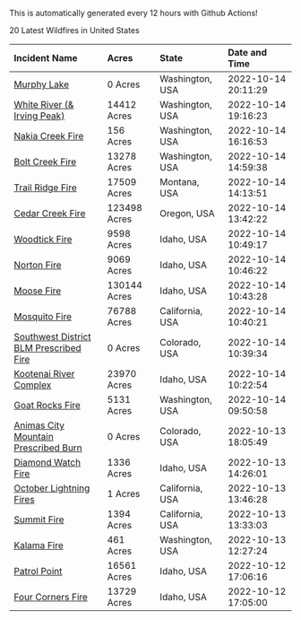 This is automatically generated every 12 hours with Github Actions!

20 Latest Wildfires in United States

 | Incident Name | Acres | State | Date and Time |
|:---|:---|:---|:---|
| [Murphy Lake](https://inciweb.nwcg.gov/incident/8445/) | 0 Acres | Washington, USA | 2022-10-14 20:11:29 |
| [White River (& Irving Peak)](https://inciweb.nwcg.gov/incident/8329/) | 14412 Acres | Washington, USA | 2022-10-14 19:16:23 |
| [Nakia Creek Fire](https://inciweb.nwcg.gov/incident/8443/) | 156 Acres | Washington, USA | 2022-10-14 16:16:53 |
| [Bolt Creek Fire](https://inciweb.nwcg.gov/incident/8417/) | 13278 Acres | Washington, USA | 2022-10-14 14:59:38 |
| [Trail Ridge Fire](https://inciweb.nwcg.gov/incident/8365/) | 17509 Acres | Montana, USA | 2022-10-14 14:13:51 |
| [Cedar Creek Fire](https://inciweb.nwcg.gov/incident/8307/) | 123498 Acres | Oregon, USA | 2022-10-14 13:42:22 |
| [Woodtick Fire](https://inciweb.nwcg.gov/incident/8253/) | 9598 Acres | Idaho, USA | 2022-10-14 10:49:17 |
| [Norton Fire](https://inciweb.nwcg.gov/incident/8308/) | 9069 Acres | Idaho, USA | 2022-10-14 10:46:22 |
| [Moose Fire](https://inciweb.nwcg.gov/incident/8249/) | 130144 Acres | Idaho, USA | 2022-10-14 10:43:28 |
| [Mosquito Fire](https://inciweb.nwcg.gov/incident/8398/) | 76788 Acres | California, USA | 2022-10-14 10:40:21 |
| [Southwest District BLM Prescribed Fire ](https://inciweb.nwcg.gov/incident/7852/) | 0 Acres | Colorado, USA | 2022-10-14 10:39:34 |
| [Kootenai River Complex ](https://inciweb.nwcg.gov/incident/8378/) | 23970 Acres | Idaho, USA | 2022-10-14 10:22:54 |
| [Goat Rocks Fire](https://inciweb.nwcg.gov/incident/8415/) | 5131 Acres | Washington, USA | 2022-10-14 09:50:58 |
| [Animas City Mountain Prescribed Burn](https://inciweb.nwcg.gov/incident/7688/) | 0 Acres | Colorado, USA | 2022-10-13 18:05:49 |
| [Diamond Watch Fire](https://inciweb.nwcg.gov/incident/8264/) | 1336 Acres | Idaho, USA | 2022-10-13 14:26:01 |
| [October Lightning Fires](https://inciweb.nwcg.gov/incident/8442/) | 1 Acres | California, USA | 2022-10-13 13:46:28 |
| [Summit Fire](https://inciweb.nwcg.gov/incident/8408/) | 1394 Acres | California, USA | 2022-10-13 13:33:03 |
| [Kalama Fire](https://inciweb.nwcg.gov/incident/8420/) | 461 Acres | Washington, USA | 2022-10-13 12:27:24 |
| [Patrol Point](https://inciweb.nwcg.gov/incident/8357/) | 16561 Acres | Idaho, USA | 2022-10-12 17:06:16 |
| [Four Corners Fire](https://inciweb.nwcg.gov/incident/8331/) | 13729 Acres | Idaho, USA | 2022-10-12 17:05:00 |
